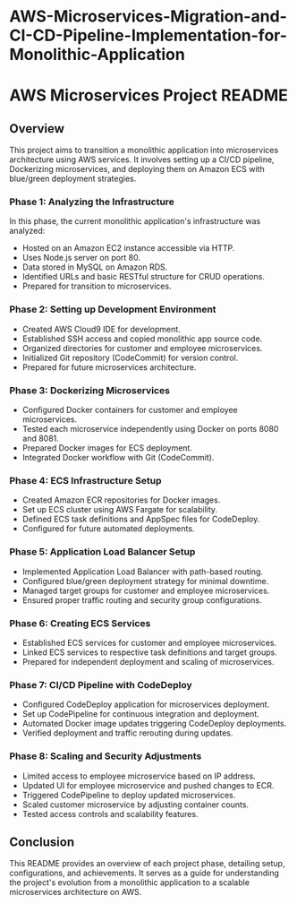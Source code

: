 # AWS-Microservices-Migration-and-CI-CD-Pipeline-Implementation-for-Monolithic-Application
# AWS Microservices Project README

## Overview
This project aims to transition a monolithic application into microservices architecture using AWS services. It involves setting up a CI/CD pipeline, Dockerizing microservices, and deploying them on Amazon ECS with blue/green deployment strategies.

### Phase 1: Analyzing the Infrastructure
In this phase, the current monolithic application's infrastructure was analyzed:
- Hosted on an Amazon EC2 instance accessible via HTTP.
- Uses Node.js server on port 80.
- Data stored in MySQL on Amazon RDS.
- Identified URLs and basic RESTful structure for CRUD operations.
- Prepared for transition to microservices.

### Phase 2: Setting up Development Environment
- Created AWS Cloud9 IDE for development.
- Established SSH access and copied monolithic app source code.
- Organized directories for customer and employee microservices.
- Initialized Git repository (CodeCommit) for version control.
- Prepared for future microservices architecture.

### Phase 3: Dockerizing Microservices
- Configured Docker containers for customer and employee microservices.
- Tested each microservice independently using Docker on ports 8080 and 8081.
- Prepared Docker images for ECS deployment.
- Integrated Docker workflow with Git (CodeCommit).

### Phase 4: ECS Infrastructure Setup
- Created Amazon ECR repositories for Docker images.
- Set up ECS cluster using AWS Fargate for scalability.
- Defined ECS task definitions and AppSpec files for CodeDeploy.
- Configured for future automated deployments.

### Phase 5: Application Load Balancer Setup
- Implemented Application Load Balancer with path-based routing.
- Configured blue/green deployment strategy for minimal downtime.
- Managed target groups for customer and employee microservices.
- Ensured proper traffic routing and security group configurations.

### Phase 6: Creating ECS Services
- Established ECS services for customer and employee microservices.
- Linked ECS services to respective task definitions and target groups.
- Prepared for independent deployment and scaling of microservices.

### Phase 7: CI/CD Pipeline with CodeDeploy
- Configured CodeDeploy application for microservices deployment.
- Set up CodePipeline for continuous integration and deployment.
- Automated Docker image updates triggering CodeDeploy deployments.
- Verified deployment and traffic rerouting during updates.

### Phase 8: Scaling and Security Adjustments
- Limited access to employee microservice based on IP address.
- Updated UI for employee microservice and pushed changes to ECR.
- Triggered CodePipeline to deploy updated microservices.
- Scaled customer microservice by adjusting container counts.
- Tested access controls and scalability features.

## Conclusion
This README provides an overview of each project phase, detailing setup, configurations, and achievements. It serves as a guide for understanding the project's evolution from a monolithic application to a scalable microservices architecture on AWS.

